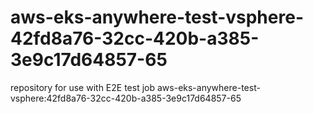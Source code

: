 # aws-eks-anywhere-test-vsphere-42fd8a76-32cc-420b-a385-3e9c17d64857-65
repository for use with E2E test job aws-eks-anywhere-test-vsphere:42fd8a76-32cc-420b-a385-3e9c17d64857-65
